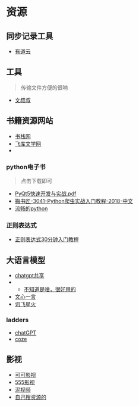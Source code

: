 # 资源
## 同步记录工具

- [有道云](https://note.youdao.com/web/#/file/FEBC946E27B949359910EEC55CA99F38/markdown/WEBb2331df834a21a205a8f51605ef90717/)

## 工具
> 传输文件方便的很呐
- [文叔叔](https://www.wenshushu.cn/)

## 书籍资源网站
- [书栈网](https://www.bookstack.cn/)
- [飞库文学网](https://www.feiku6.com/index.html)
- 
### python电子书
> 点击下载即可
- [PyQt5快速开发与实战.pdf](https://www.lanzoub.com/izmNg1x8fo0h)
- [搬书匠-3041-Python爬虫实战入门教程-2018-中文](https://www.lanzoub.com/iGAvZ1x8fo6d)
- [流畅的python](https://www.lanzoub.com/iLxHk1x8focj)

### 正则表达式
- [正则表达式30分钟入门教程](https://deerchao.cn/tutorials/regex/regex.htm)

## 大语言模型
- [chatgpt共享](https://ai.notomato.cloud/list)
- - [不知道是啥，很好用的](https://e9.free-chat.asia/)
- [文心一言](https://yiyan.baidu.com/?from=baidu_pc_index)
- [讯飞星火](https://xinghuo.xfyun.cn/desk)

### ladders
- [chatGPT](https://chat.openai.com/)
- [coze](https://www.coze.com/store/bot/7374406714231242759?panel=1&bid=6clpb9qsg600i)

## 影视
- [可可影视](https://www.keke1.app/)
- [555影视](https://5moov.vip/)
- [泥视频](https://www.nivod8.tv/index.html)
- [自己搜资源的](https://ylu.cc/)

